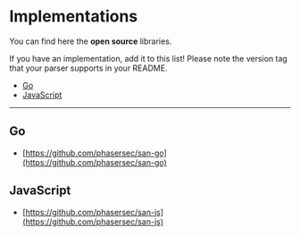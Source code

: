 # Implementations

You can find here the **open source** libraries.

If you have an implementation, add it to this list! Please note the version tag that your parser
supports in your README.


* [Go](#go)
* [JavaScript](#javascript)

---------------------------------


## Go

* [https://github.com/phasersec/san-go](https://github.com/phasersec/san-go)



## JavaScript

* [https://github.com/phasersec/san-js](https://github.com/phasersec/san-js)

